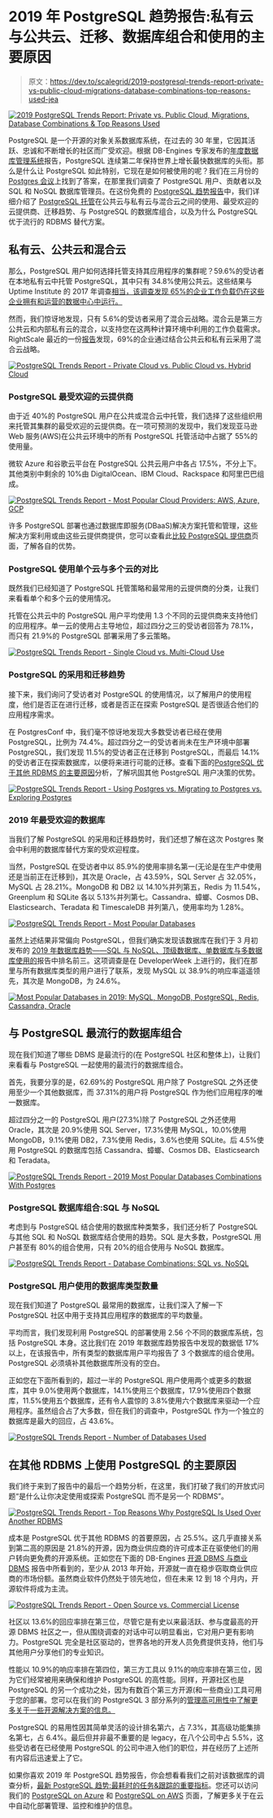 # 2019 年 PostgreSQL 趋势报告:私有云与公共云、迁移、数据库组合和使用的主要原因

> 原文：<https://dev.to/scalegrid/2019-postgresql-trends-report-private-vs-public-cloud-migrations-database-combinations-top-reasons-used-jea>

[![2019 PostgreSQL Trends Report: Private vs. Public Cloud, Migrations, Database Combinations & Top Reasons Used](img/8ff501e669bbc13206f1fc4f12a69617.png)](https://scalegrid.io/blog/2019-postgresql-trends-report-private-vs-public-cloud-migrations-database-combinations-top-reasons-used/)

PostgreSQL 是一个开源的对象关系数据库系统，在过去的 30 年里，它因其活跃、忠诚和不断增长的社区而广受欢迎。根据 DB-Engines 专家发布的[年度数据库管理系统](https://db-engines.com/en/blog_post/79 "DBMS of the Year: PostgreSQL")报告，PostgreSQL 连续第二年保持世界上增长最快数据库的头衔。那么是什么让 PostgreSQL 如此特别，它现在是如何被使用的呢？我们在三月份的 [Postgres 会议](https://postgresconf.org/)上找到了答案，在那里我们调查了 PostgreSQL 用户、贡献者以及 SQL 和 NoSQL 数据库管理员。在这份免费的 [PostgreSQL 趋势报告](https://scalegrid.io/blog/2019-postgresql-trends-report-private-vs-public-cloud-migrations-database-combinations-top-reasons-used/)中，我们详细介绍了 [PostgreSQL 托管](https://scalegrid.io/postgresql.html "PostgreSQL hosting")在公共云与私有云与混合云之间的使用、最受欢迎的云提供商、迁移趋势、与 PostgreSQL 的数据库组合，以及为什么 PostgreSQL 优于流行的 RDBMS 替代方案。

## 私有云、公共云和混合云

那么，PostgreSQL 用户如何选择托管支持其应用程序的集群呢？59.6%的受访者在本地私有云中托管 PostgreSQL，其中只有 34.8%使用公共云。这些结果与 Uptime Institute 的 2017 年调查[相当，该调查发现 65%的企业工作负载仍在这些企业拥有和运营的数据中心中运行。](https://www.networkworld.com/article/3192988/65-of-enterprise-workloads-still-in-on-premises-data-centers-study-finds.html)

然而，我们惊讶地发现，只有 5.6%的受访者采用了混合云战略。混合云是第三方公共云和内部私有云的混合，以支持您在这两种计算环境中利用的工作负载需求。RightScale 最近的一份[报告](https://www.rightscale.com/blog/cloud-industry-insights/cloud-computing-trends-2019-state-cloud-survey)发现，69%的企业通过结合公共云和私有云采用了混合云战略。

[![PostgreSQL Trends Report - Private Cloud vs. Public Cloud vs. Hybrid Cloud](img/7fe2f28caf4d7e4663d46b735e584c58.png)](https://scalegrid.io/blog/wp-content/uploads/2019/03/PostgreSQL-Trends-Report-Private-Cloud-vs-Public-Cloud-vs-Hybrid-Cloud.png)

### PostgreSQL 最受欢迎的云提供商

由于近 40%的 PostgreSQL 用户在公共或混合云中托管，我们选择了这些组织用来托管其集群的最受欢迎的云提供商。在一项可预测的发现中，我们发现亚马逊 Web 服务(AWS)在公共云环境中的所有 PostgreSQL 托管活动中占据了 55%的使用量。

微软 Azure 和谷歌云平台在 PostgreSQL 公共云用户中各占 17.5%，不分上下。其他类别中剩余的 10%由 DigitalOcean、IBM Cloud、Rackspace 和阿里巴巴组成。

[![PostgreSQL Trends Report - Most Popular Cloud Providers: AWS, Azure, GCP](img/756d19d4feff3614274933c93c3b53ca.png)](https://scalegrid.io/blog/wp-content/uploads/2019/03/PostgreSQL-Trends-Report-Most-Popular-Cloud-Providers-AWS-Azure-GCP.png)

许多 PostgreSQL 部署也通过数据库即服务(DBaaS)解决方案托管和管理，这些解决方案利用或由这些云提供商提供，您可以查看此[比较 PostgreSQL 提供商](https://scalegrid.io/postgresql/hosting-comparison.html)页面，了解各自的优势。

### PostgreSQL 使用单个云与多个云的对比

既然我们已经知道了 PostgreSQL 托管策略和最常用的云提供商的分类，让我们来看看单个和多个云的使用情况。

托管在公共云中的 PostgreSQL 用户平均使用 1.3 个不同的云提供商来支持他们的应用程序。单一云的使用占主导地位，超过四分之三的受访者回答为 78.1%，而只有 21.9%的 PostgreSQL 部署采用了多云策略。

[![PostgreSQL Trends Report - Single Cloud vs. Multi-Cloud Use](img/740ae1c860db1a30217aea1961ffd056.png)](https://scalegrid.io/blog/wp-content/uploads/2019/03/PostgreSQL-Trends-Report-Single-Cloud-vs-Multi-Cloud-Use.png)

### PostgreSQL 的采用和迁移趋势

接下来，我们询问了受访者对 PostgreSQL 的使用情况，以了解用户的使用程度，他们是否正在进行迁移，或者是否正在探索 PostgreSQL 是否很适合他们的应用程序需求。

在 PostgresConf 中，我们毫不惊讶地发现大多数受访者已经在使用 PostgreSQL，比例为 74.4%。超过四分之一的受访者尚未在生产环境中部署 PostgreSQL，我们发现 11.5%的受访者正在迁移到 PostgreSQL，而最后 14.1%的受访者正在探索数据库，以便将来进行可能的迁移。查看下面的[PostgreSQL 优于其他 RDBMS 的主要原因](#WhyPostgres)分析，了解巩固其他 PostgreSQL 用户决策的优势。

[![PostgreSQL Trends Report - Using Postgres vs. Migrating to Postgres vs. Exploring Postgres](img/8dde9959e32c63aa32feffbd95f4426e.png)](https://scalegrid.io/blog/wp-content/uploads/2019/03/PostgreSQL-Trends-Report-Using-vs-Migrating-vs-Exploring.png)

### 2019 年最受欢迎的数据库

当我们了解 PostgreSQL 的采用和迁移趋势时，我们还想了解在这次 Postgres 聚会中利用的数据库替代方案的受欢迎程度。

当然，PostgreSQL 在受访者中以 85.9%的使用率排名第一(无论是在生产中使用还是当前正在迁移到)，其次是 Oracle，占 43.59%，SQL Server 占 32.05%，MySQL 占 28.21%。MongoDB 和 DB2 以 14.10%并列第五，Redis 为 11.54%，Greenplum 和 SQLite 各以 5.13%并列第七。Cassandra、蟑螂、Cosmos DB、Elasticsearch、Teradata 和 TimescaleDB 并列第八，使用率均为 1.28%。

[![PostgreSQL Trends Report - Most Popular Databases](img/8a2701e4e83290e0c807880e3297aecf.png)](https://scalegrid.io/blog/wp-content/uploads/2019/03/PostgreSQL-Trends-Report-Most-Popular-Databases.png)

虽然上述结果非常偏向 PostgreSQL，但我们确实发现该数据库在我们于 3 月初发布的 [2019 年数据库趋势——SQL 与 NoSQL、顶级数据库、单数据库与多数据库使用的](https://scalegrid.io/blog/2019-database-trends-sql-vs-nosql-top-databases-single-vs-multiple-database-use/)报告中排名前三。这项调查是在 DeveloperWeek 上进行的，我们在那里与所有数据库类型的用户进行了联系，发现 MySQL 以 38.9%的响应率遥遥领先，其次是 MongoDB，为 24.6%。

[![Most Popular Databases in 2019: MySQL, MongoDB, PostgreSQL, Redis, Cassandra, Oracle](img/61ba1d4703c36b2e9b6688a90f168765.png)](https://scalegrid.io/blog/wp-content/uploads/2019/02/Most-Popular-Databases-Used-MySQL-MongoDB-PostgreSQL-Redis-Cassandra-Oracle.png)

## 与 PostgreSQL 最流行的数据库组合

现在我们知道了哪些 DBMS 是最流行的(在 PostgreSQL 社区和整体上)，让我们来看看与 PostgreSQL 一起使用的最流行的数据库组合。

首先，我要分享的是，62.69%的 PostgreSQL 用户除了 PostgreSQL 之外还使用至少一个其他数据库，而 37.31%的用户将 PostgreSQL 作为他们应用程序的唯一数据库。

超过四分之一的 PostgreSQL 用户(27.3%)除了 PostgreSQL 之外还使用 Oracle，其次是 20.9%使用 SQL Server，17.3%使用 MySQL，10.0%使用 MongoDB，9.1%使用 DB2，7.3%使用 Redis，3.6%也使用 SQLite。后 4.5%使用 PostgreSQL 的数据库包括 Cassandra、蟑螂、Cosmos DB、Elasticsearch 和 Teradata。

[![PostgreSQL Trends Report - 2019 Most Popular Databases Combinations With Postgres](img/a42ca17444eb5b52351a1b51b73d37b6.png)](https://scalegrid.io/blog/wp-content/uploads/2019/03/PostgreSQL-Trends-Report-2019-Most-Popular-Databases.png)

### PostgreSQL 数据库组合:SQL 与 NoSQL

考虑到与 PostgreSQL 结合使用的数据库种类繁多，我们还分析了 PostgreSQL 与其他 SQL 和 NoSQL 数据库结合使用的趋势。SQL 是大多数，PostgreSQL 用户甚至有 80%的组合使用，只有 20%的组合使用与 NoSQL 数据库。

[![PostgreSQL Trends Report - Database Combinations: SQL vs. NoSQL](img/8d6e972f1aa9a618d7cd75bd6d59cc48.png)](https://scalegrid.io/blog/wp-content/uploads/2019/03/PostgreSQL-Trends-Report-Database-Combinations-SQL-vs-NoSQL.png)

### PostgreSQL 用户使用的数据库类型数量

现在我们知道了 PostgreSQL 最常用的数据库，让我们深入了解一下 PostgreSQL 社区中用于支持其应用程序的数据库的平均数量。

平均而言，我们发现利用 PostgreSQL 的部署使用 2.56 个不同的数据库系统，包括 PostgreSQL 本身。这比我们在 2019 年数据库趋势报告中发现的数据低 17%以上，在该报告中，所有类型的数据库用户平均报告了 3 个数据库的组合使用。PostgreSQL 必须填补其他数据库所没有的空白。

正如您在下面所看到的，超过一半的 PostgreSQL 用户使用两个或更多的数据库，其中 9.0%使用两个数据库，14.1%使用三个数据库，17.9%使用四个数据库，11.5%使用五个数据库，还有令人震惊的 3.8%使用六个数据库来驱动一个应用程序。虽然组合占了大多数，但在我们的调查中，PostgreSQL 作为一个独立的数据库是最大的回应，占 43.6%。

[![PostgreSQL Trends Report - Number of Databases Used](img/0131cd82a45ce787a915fa0946967c11.png)](https://scalegrid.io/blog/wp-content/uploads/2019/03/PostgreSQL-Trends-Report-Number-of-Databases-Used.png)

## 在其他 RDBMS 上使用 PostgreSQL 的主要原因

我们终于来到了报告中的最后一个趋势分析，在这里，我们打破了我们的开放式问题“是什么让你决定使用或探索 PostgreSQL 而不是另一个 RDBMS”。

[![PostgreSQL Trends Report - Top Reasons Why PostgreSQL Is Used Over Another RDBMS](img/52d4f60b303081f460f4f1737f3ea459.png)](https://scalegrid.io/blog/wp-content/uploads/2019/03/PostgreSQL-Trends-Report-Top-Reasons-PostgreSQL-Is-Used-Over-Another-RDBMS.png)

成本是 PostgreSQL 优于其他 RDBMS 的首要原因，占 25.5%。这几乎直接关系到第二高的原因是 21.8%的开源，因为商业供应商的许可成本正在驱使他们的用户转向更免费的开源系统。正如您在下面的 DB-Engines [开源 DBMS 与商业 DBMS](https://db-engines.com/en/ranking_osvsc) 报告中所看到的，至少从 2013 年开始，开源就一直在稳步窃取商业供应商的市场份额。虽然商业软件仍然处于领先地位，但在未来 12 到 18 个月内，开源软件将成为主流。

[![PostgreSQL Trends Report - Open Source vs. Commercial License](img/5755558d61491c26b21a242b5ba1970a.png)](https://scalegrid.io/blog/wp-content/uploads/2019/03/PostgreSQL-Trends-Report-Open-Source-vs-Commercial-License.png)

社区以 13.6%的回应率排在第三位，尽管它是有史以来最活跃、参与度最高的开源 DBMS 社区之一，但从围绕调查的对话中可以明显看出，它对用户更有影响力。PostgreSQL 完全是社区驱动的，世界各地的开发人员免费提供支持，他们与其他用户分享他们的专业知识。

性能以 10.9%的响应率排在第四位，第三方工具以 9.1%的响应率排在第三位，因为它们经常被用来确保和维护 PostgreSQL 的高性能。同样，开源社区也是 PostgreSQL 的另一个成功之处，因为有数百个第三方开源(和一些商业)工具可用于您的部署。您可以在我们的 PostgreSQL 3 部分系列的[管理高可用性中了解更多关于一些开源解决方案的信息。](https://scalegrid.io/blog/managing-high-availability-in-postgresql-part-1/)

PostgreSQL 的易用性因其简单灵活的设计排名第六，占 7.3%，其高级功能集排名第七，占 6.4%。最后但并非最不重要的是 legacy，在八个公司中占 5.5%，这些受访者在已经使用 PostgreSQL 的公司中进入他们的职位，并在经历了上述所有内容后迅速爱上了它。

如果你喜欢 2019 年 PostgreSQL 趋势报告，你会想看看我们之前对该数据库的调查分析，[最新 PostgreSQL 趋势:最耗时的任务&跟踪的重要指标](https://scalegrid.io/blog/latest-postgresql-trends-most-time-consuming-tasks-important-metrics-to-track/)。您还可以访问我们的 [PostgreSQL on Azure](https://scalegrid.io/postgresql/azure.html) 和 [PostgreSQL on AWS](https://scalegrid.io/postgresql/aws.html) 页面，了解更多关于在云中自动化部署管理、监控和维护的信息。